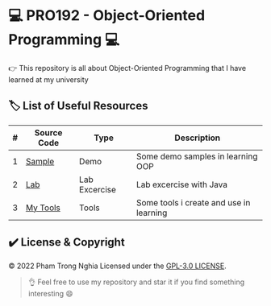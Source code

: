 # 💻 PRO192 - Object-Oriented Programming 💻

👉 This repository is all about Object-Oriented Programming that I have learned at my university

## 🏷️ List of Useful Resources

#| Source Code | Type | Description
-| ----------- | ---- | -----------
1| [Sample](https://github.com/ptnghia3502/object-oriented-programming/tree/main/Sample) | Demo | Some demo samples in learning OOP
2| [Lab](https://github.com/ptnghia3502/object-oriented-programming/tree/main/Lab) | Lab Excercise | Lab excercise with Java
3| [My Tools](https://github.com/ptnghia3502/object-oriented-programming/tree/main/MyTools) | Tools | Some tools i create and use in learning

## ✔️ License & Copyright
&copy; 2022 Pham Trong Nghia Licensed under the [GPL-3.0 LICENSE](https://github.com/ptnghia3502/object-oriented-programming/blob/main/LICENSE).

> 👌 Feel free to use my repository and star it if you find something interesting 😄
